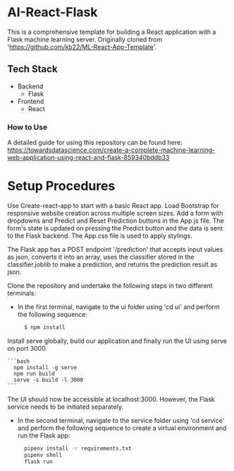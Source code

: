 # AI-React-Flask
This is a comprehensive template for building a React application with a Flask machine learning server. Originally cloned from 'https://github.com/kb22/ML-React-App-Template'.

## Tech Stack
- Backend
  - Flask
- Frontend
  - React

### How to Use
A detailed guide for using this repository can be found here: https://towardsdatascience.com/create-a-complete-machine-learning-web-application-using-react-and-flask-859340bddb33

# Setup Procedures
Use Create-react-app to start with a basic React app. Load Bootstrap for responsive website creation across multiple screen sizes. Add a form with dropdowns and Predict and Reset Prediction buttons in the App.js file. The form's state is updated on pressing the Predict button and the data is sent to the Flask backend. The App.css file is used to apply stylings.

The Flask app has a POST endpoint '/prediction' that accepts input values as json, converts it into an array, uses the classifier stored in the classifier.joblib to make a prediction, and returns the prediction result as json.

Clone the repository and undertake the following steps in two different terminals:

- In the first terminal, navigate to the ui folder using 'cd ui' and perform the following sequence:

    ```bash
      $ npm install
    ```

Install serve globally, build our application and finally run the UI using serve on port 3000.

    ```bash
      npm install -g serve
      npm run build
      serve -s build -l 3000
    ```

The UI should now be accessible at localhost:3000. However, the Flask service needs to be initiated separately.

- In the second terminal, navigate to the service folder using 'cd service' and perform the following sequence to create a virtual environment and run the Flask app:

    ```bash
      pipenv install -r requirements.txt
      pipenv shell
      flask run
    ```
